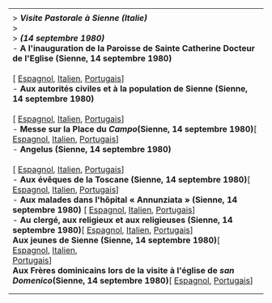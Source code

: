 |     |
| --- |
|  |
| > ***Visite Pastorale à Sienne (Italie)***<br>> <br>> ***(14 septembre 1980)***<br>- **A** **l'inauguration de la Paroisse de Sainte Catherine Docteur de l'Eglise (Sienne, 14 septembre 1980)**<br>  <br>  [ [Espagnol](/content/john-paul-ii/es/speeches/1980/september/documents/hf_jp-ii_spe_19800914_parrocchia-siena.html), [Italien](/content/john-paul-ii/it/speeches/1980/september/documents/hf_jp-ii_spe_19800914_parrocchia-siena.html), [Portugais](/content/john-paul-ii/pt/speeches/1980/september/documents/hf_jp-ii_spe_19800914_parrocchia-siena.html)] <br>- **Aux autorités civiles et à la population de Sienne (Sienne, 14 septembre 1980)**<br>  <br>  [ [Espagnol](/content/john-paul-ii/es/speeches/1980/september/documents/hf_jp-ii_spe_19800914_autorita-siena.html), [Italien](/content/john-paul-ii/it/speeches/1980/september/documents/hf_jp-ii_spe_19800914_autorita-siena.html), [Portugais](/content/john-paul-ii/pt/speeches/1980/september/documents/hf_jp-ii_spe_19800914_autorita-siena.html)] <br>- **Messe sur la Place du *Campo*(Sienne, 14 septembre 1980)**[ [Espagnol](/content/john-paul-ii/es/homilies/1980/documents/hf_jp-ii_hom_19800914_siena.html), [Italien](/content/john-paul-ii/it/homilies/1980/documents/hf_jp-ii_hom_19800914_siena.html), [Portugais](/content/john-paul-ii/pt/homilies/1980/documents/hf_jp-ii_hom_19800914_siena.html)]<br>- **Angelus (Sienne, 14 septembre 1980)**<br>  <br>  [ [Espagnol](/content/john-paul-ii/es/angelus/1980/documents/hf_jp-ii_ang_19800914.html), [Italien](/content/john-paul-ii/it/angelus/1980/documents/hf_jp-ii_ang_19800914.html), [Portugais](/content/john-paul-ii/pt/angelus/1980/documents/hf_jp-ii_ang_19800914.html)] <br>- **Aux évêques de la Toscane (Sienne, 14 septembre 1980)**[ [Espagnol](/content/john-paul-ii/es/speeches/1980/september/documents/hf_jp-ii_spe_19800914_vescovi-siena.html), [Italien](/content/john-paul-ii/it/speeches/1980/september/documents/hf_jp-ii_spe_19800914_vescovi-siena.html), [Portugais](/content/john-paul-ii/pt/speeches/1980/september/documents/hf_jp-ii_spe_19800914_vescovi-siena.html)] <br>- **Aux malades dans l'hôpital « Annunziata » (Sienne, 14 septembre 1980)** [ [Espagnol](/content/john-paul-ii/es/speeches/1980/september/documents/hf_jp-ii_spe_19800914_malati-siena.html), [Italien](/content/john-paul-ii/it/speeches/1980/september/documents/hf_jp-ii_spe_19800914_malati-siena.html), [Portugais](/content/john-paul-ii/pt/speeches/1980/september/documents/hf_jp-ii_spe_19800914_malati-siena.html)] <br>- **Au clergé, aux religieux et aux religieuses (Sienne, 14 septembre 1980)**[ [Espagnol](/content/john-paul-ii/es/speeches/1980/september/documents/hf_jp-ii_spe_19800914_religiosi-siena.html), [Italien](/content/john-paul-ii/it/speeches/1980/september/documents/hf_jp-ii_spe_19800914_religiosi-siena.html), [Portugais](/content/john-paul-ii/pt/speeches/1980/september/documents/hf_jp-ii_spe_19800914_religiosi-siena.html)] <br>**Aux jeunes de Sienne (Sienne, 14 septembre 1980)**[ [Espagnol](/content/john-paul-ii/es/speeches/1980/september/documents/hf_jp-ii_spe_19800914_giovani-siena.html), [Italien](/content/john-paul-ii/it/speeches/1980/september/documents/hf_jp-ii_spe_19800914_giovani-siena.html), <br>[Portugais](/content/john-paul-ii/pt/speeches/1980/september/documents/hf_jp-ii_spe_19800914_giovani-siena.html)] <br>**Aux Frères dominicains lors de la visite à l'église de *san Domenico*(Sienne, 14 septembre 1980)**[ [Espagnol](/content/john-paul-ii/es/speeches/1980/september/documents/hf_jp-ii_spe_19800914_domenicani-siena.html), [Portugais](/content/john-paul-ii/pt/speeches/1980/september/documents/hf_jp-ii_spe_19800914_domenicani-siena.html)] |
|  |
|  |